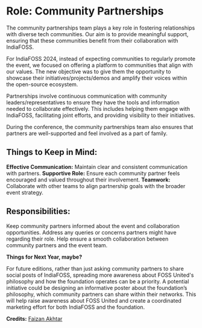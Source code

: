 # Role: Community Partnerships

The community partnerships team plays a key role in fostering relationships with diverse tech communities. Our aim is to provide meaningful support, ensuring that these communities benefit from their collaboration with IndiaFOSS.

For IndiaFOSS 2024, instead of expecting communities to regularly promote the event, we focused on offering a platform to communities that align with our values. The new objective was to give them the opportunity to showcase their initiatives/projects/demos and amplify their voices within the open-source ecosystem.

Partnerships involve continuous communication with community leaders/representatives to ensure they have the tools and information needed to collaborate effectively. This includes helping them engage with IndiaFOSS, facilitating joint efforts, and providing visibility to their initiatives.

During the conference, the community partnerships team also ensures that partners are well-supported and feel involved as a part of family.

## Things to Keep in Mind:

**Effective Communication:** Maintain clear and consistent communication with partners.
**Supportive Role:** Ensure each community partner feels encouraged and valued throughout their involvement.
**Teamwork:** Collaborate with other teams to align partnership goals with the broader event strategy.

## Responsibilities:

Keep community partners informed about the event and collaboration opportunities.
Address any queries or concerns partners might have regarding their role.
Help ensure a smooth collaboration between community partners and the event team.

**Things for Next Year, maybe?**

For future editions, rather than just asking community partners to share social posts of IndiaFOSS, spreading more awareness about FOSS United's philosophy and how the foundation operates can be a priority. A potential initiative could be designing an informative poster about the foundation’s philosophy, which community partners can share within their networks. This will help raise awareness about FOSS United and create a coordinated marketing effort for both IndiaFOSS and the foundation.

**Credits:** [Faizan Akhtar](https://www.faizanakhtar.com/)
